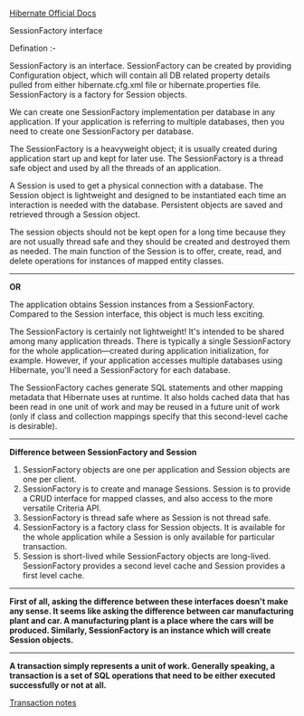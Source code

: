 <a href="https://docs.jboss.org/hibernate/orm/3.3/reference/en/html/session-configuration.html">Hibernate Official Docs</a>

SessionFactory interface

Defination :- 


SessionFactory is an interface. SessionFactory can be created by providing Configuration object, which will contain all DB related property details pulled from either hibernate.cfg.xml file or hibernate.properties file. SessionFactory is a factory for Session objects.

We can create one SessionFactory implementation per database in any application. If your application is referring to multiple databases, then you need to create one SessionFactory per database.

The SessionFactory is a heavyweight object; it is usually created during application start up and kept for later use. The SessionFactory is a thread safe object and used by all the threads of an application.

A Session is used to get a physical connection with a database. The Session object is lightweight and designed to be instantiated each time an interaction is needed with the database. Persistent objects are saved and retrieved through a Session object.

The session objects should not be kept open for a long time because they are not usually thread safe and they should be created and destroyed them as needed. The main function of the Session is to offer, create, read, and delete operations for instances of mapped entity classes. 

<hr>
<strong>OR</strong>

The application obtains Session instances from a SessionFactory. Compared to the Session interface, this object is much less exciting.

The SessionFactory is certainly not lightweight! It's intended to be shared among many application threads. There is typically a single SessionFactory for the whole application—created during application initialization, for example. However, if your application accesses multiple databases using Hibernate, you'll need a SessionFactory for each database.

The SessionFactory caches generate SQL statements and other mapping metadata that Hibernate uses at runtime. It also holds cached data that has been read in one unit of work and may be reused in a future unit of work (only if class and collection mappings specify that this second-level cache is desirable).

<hr>

<strong>Difference between SessionFactory and Session</strong>

1. SessionFactory objects are one per application and Session objects are one per client.
2. SessionFactory is to create and manage Sessions. Session is to provide a CRUD interface for mapped classes, and also access to the more versatile Criteria API.
3. SessionFactory is thread safe where as Session is not thread safe.
4. SessionFactory is a factory class for Session objects. It is available for the whole application while a Session is only available for particular transaction.
5. Session is short-lived while SessionFactory objects are long-lived. SessionFactory provides a second level cache and Session provides a first level cache.

<hr>

<strong>
First of all, asking the difference between these interfaces doesn't make any sense. It seems like asking the difference between car manufacturing plant and car. A manufacturing plant is a place where the cars will be produced. Similarly, SessionFactory is an instance which will create Session objects.
</strong>

<hr>

<strong>
A transaction simply represents a unit of work. Generally speaking, a transaction is a set of SQL operations that need to be either executed successfully or not at all. 
</strong>
<br>

<a href = "https://www.javaguides.net/2018/12/hibernate-transaction-management-tutorial.html">Transaction notes</a>